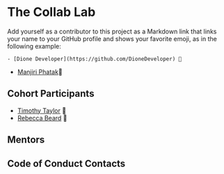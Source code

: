 # The Collab Lab

Add yourself as a contributor to this project as a Markdown link that links your name to your GitHub profile and shows your favorite emoji, as in the following example:

    - [Dione Developer](https://github.com/DioneDeveloper) 💅

- [Manjiri Phatak](https://github.com/manjiriphatak)🍾

## Cohort Participants

- [Timothy Taylor](https://github.com/timothy-taylor) 🌱
- [Rebecca Beard](https://github.com/rjwbeard) 🤠

## Mentors

## Code of Conduct Contacts
